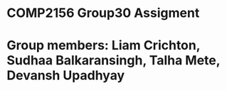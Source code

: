 # COMP2156 Group30 Assigment

# Group members: Liam Crichton, Sudhaa Balkaransingh, Talha Mete, Devansh Upadhyay

